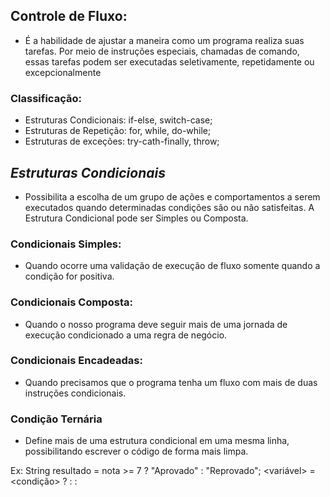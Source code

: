## Controle de Fluxo:

- É a habilidade de ajustar a maneira como um programa realiza 
suas tarefas. Por meio de instruções especiais, chamadas de comando,
essas tarefas podem ser executadas seletivamente, repetidamente ou excepcionalmente

### Classificação:

- Estruturas Condicionais: if-else, switch-case;
- Estruturas de Repetição: for, while, do-while;
- Estruturas de exceções: try-cath-finally, throw;

## **_Estruturas Condicionais_**

- Possibilita a escolha de um grupo de ações e comportamentos a serem
executados quando determinadas condições são ou não satisfeitas.
A Estrutura Condicional pode ser Simples ou Composta.

### Condicionais Simples:

- Quando ocorre uma validação de execução de fluxo somente quando a condição
for positiva.

### Condicionais Composta:

- Quando o nosso programa deve seguir mais de uma jornada de execução
condicionado a uma regra de negócio.

### Condicionais Encadeadas:

- Quando precisamos que o programa tenha um fluxo com mais de duas instruções condicionais.

### Condição Ternária

- Define mais de uma estrutura condicional em uma mesma linha, possibilitando 
escrever o código de forma mais limpa.

Ex: String resultado = nota >= 7 ? "Aprovado" : "Reprovado";
	<variável> = <condição>	 ? <resultado1> : <resultado2> : <resultadoN>


